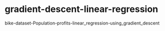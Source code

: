 # gradient-descent-linear-regression
bike-dataset-Population-profits-linear_regression-using_gradient_descent
